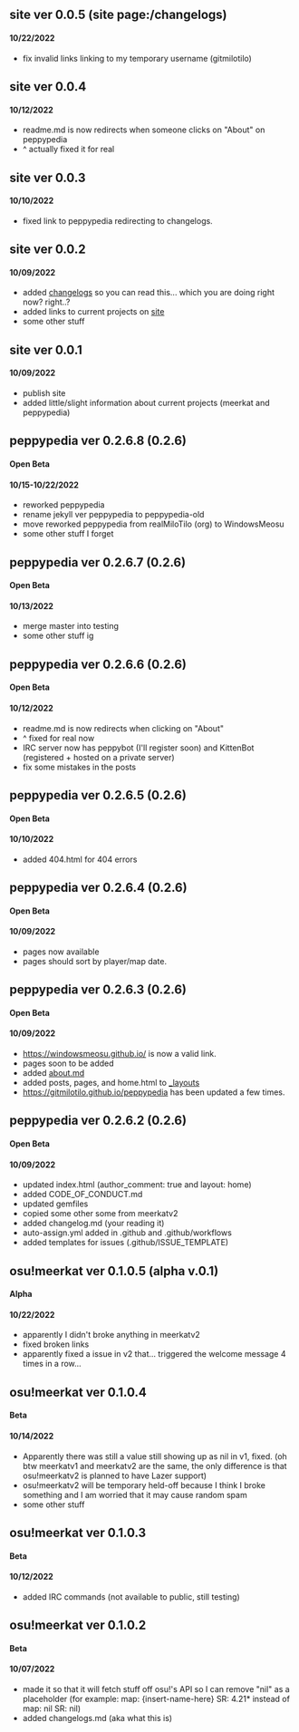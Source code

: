 ## site ver 0.0.5 (site page:/changelogs)
#### 10/22/2022
* fix invalid links linking to my temporary username (gitmilotilo)
## site ver 0.0.4
#### 10/12/2022
* readme.md is now redirects when someone clicks on "About" on peppypedia
* ^ actually fixed it for real
## site ver 0.0.3
#### 10/10/2022
* fixed link to peppypedia redirecting to changelogs.
## site ver 0.0.2
#### 10/09/2022
* added [changelogs](https://windowsmeosu.github.io/changelogs) so you can read this... which you are doing right now? right..?
* added links to current projects on [site](https://windowsmeosu.github.io/)
* some other stuff
## site ver 0.0.1
#### 10/09/2022
* publish site
* added little/slight information about current projects (meerkat and peppypedia)
## peppypedia ver 0.2.6.8 (0.2.6)
#### Open Beta
#### 10/15-10/22/2022
* reworked peppypedia
* rename jekyll ver peppypedia to peppypedia-old
* move reworked peppypedia from realMiloTilo (org) to WindowsMeosu
* some other stuff I forget
## peppypedia ver 0.2.6.7 (0.2.6)
#### Open Beta
#### 10/13/2022
* merge master into testing
* some other stuff ig
## peppypedia ver 0.2.6.6 (0.2.6)
#### Open Beta
#### 10/12/2022
* readme.md is now redirects when clicking on "About"
* ^ fixed for real now
* IRC server now has peppybot (I'll register soon) and KittenBot (registered + hosted on a private server)
* fix some mistakes in the posts
## peppypedia ver 0.2.6.5 (0.2.6)
#### Open Beta
#### 10/10/2022
* added 404.html for 404 errors
## peppypedia ver 0.2.6.4 (0.2.6)
#### Open Beta
#### 10/09/2022
* pages now available
* pages should sort by player/map date.
## peppypedia ver 0.2.6.3 (0.2.6)
#### Open Beta
#### 10/09/2022
* https://windowsmeosu.github.io/ is now a valid link.
* pages soon to be added
* added [about.md](https://github.com/windowsmeosu/peppypedia/blob/master/about.md)
* added posts, pages, and home.html to [_layouts](https://windowsmeosu.com/gitMiloTilo/peppypedia/tree/master/_layouts)
* https://gitmilotilo.github.io/peppypedia has been updated a few times.
## peppypedia ver 0.2.6.2 (0.2.6)
#### Open Beta
#### 10/09/2022
* updated index.html (author_comment: true and layout: home)
* added CODE_OF_CONDUCT.md
* updated gemfiles
* copied some other some from meerkatv2
* added changelog.md (your reading it)
* auto-assign.yml added in .github and .github/workflows
* added templates for issues (.github/ISSUE_TEMPLATE)
## osu!meerkat ver 0.1.0.5 (alpha v.0.1)
#### Alpha
#### 10/22/2022
* apparently I didn't broke anything in meerkatv2
* fixed broken links
* apparently fixed a issue in v2 that... triggered the welcome message 4 times in a row...
## osu!meerkat ver 0.1.0.4
#### Beta
#### 10/14/2022
* Apparently there was still a value still showing up as nil in v1, fixed. (oh btw meerkatv1 and meerkatv2 are the same, the only difference is that osu!meerkatv2 is planned to have Lazer support)
* osu!meerkatv2 will be temporary held-off because I think I broke something and I am worried that it may cause random spam
* some other stuff
## osu!meerkat ver 0.1.0.3
#### Beta
#### 10/12/2022
* added IRC commands (not available to public, still testing)
## osu!meerkat ver 0.1.0.2
#### Beta
#### 10/07/2022
* made it so that it will fetch stuff off osu!'s API so I can remove "nil" as a placeholder (for example: map: {insert-name-here} SR: 4.21* instead of map: nil SR: nil)
* added changelogs.md (aka what this is)
